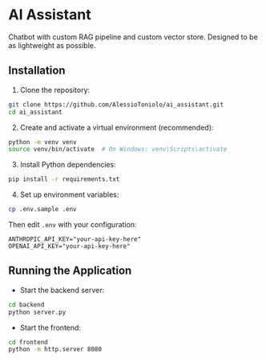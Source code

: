 # AI Assistant

Chatbot with custom RAG pipeline and custom vector store. Designed to be as lightweight as possible.

## Installation

1. Clone the repository:
```bash
git clone https://github.com/AlessioToniolo/ai_assistant.git
cd ai_assistant
```

2. Create and activate a virtual environment (recommended):
```bash
python -m venv venv
source venv/bin/activate  # On Windows: venv\Scripts\activate
```

3. Install Python dependencies:
```bash
pip install -r requirements.txt
```

4. Set up environment variables:
```bash
cp .env.sample .env
```
Then edit `.env` with your configuration:
```
ANTHROPIC_API_KEY="your-api-key-here"
OPENAI_API_KEY="your-api-key-here"
```

## Running the Application

* Start the backend server:
```bash
cd backend
python server.py
```

* Start the frontend:
```bash
cd frontend
python -m http.server 8080
```